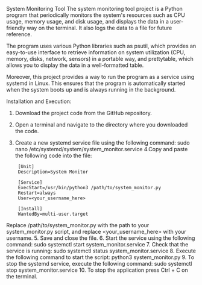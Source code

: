 System Monitoring Tool
The system monitoring tool project is a Python program that periodically monitors the system's resources such as CPU usage, memory usage, and disk usage, and displays the data in a user-friendly way on the terminal. It also logs the data to a file for future reference.

The program uses various Python libraries such as psutil, which provides an easy-to-use interface to retrieve information on system utilization (CPU, memory, disks, network, sensors) in a portable way, and prettytable, which allows you to display the data in a well-formatted table.

Moreover, this project provides a way to run the program as a service using systemd in Linux. This ensures that the program is automatically started when the system boots up and is always running in the background.


Installation and Execution:

1. Download the project code from the GitHub repository.
2. Open a terminal and navigate to the directory where you downloaded the code.
3. Create a new systemd service file using the following command: 
         sudo nano /etc/systemd/system/system_monitor.service
4.Copy and paste the following code into the file:

        [Unit]
        Description=System Monitor

        [Service]
        ExecStart=/usr/bin/python3 /path/to/system_monitor.py
        Restart=always
        User=<your_username_here>

        [Install]
        WantedBy=multi-user.target
        
  Replace /path/to/system_monitor.py with the path to your system_monitor.py script, and replace <your_username_here> with your username.
5. Save and close the file.
6. Start the service using the following command:
         sudo systemctl start system_monitor.service
7. Check that the service is running:
          sudo systemctl status system_monitor.service
8. Execute the following command to start the script:
          python3 system_monitor.py
9. To stop the systemd service, execute the following command:
          sudo systemctl stop system_monitor.service
10. To stop the application press Ctrl + C on the terminal.
